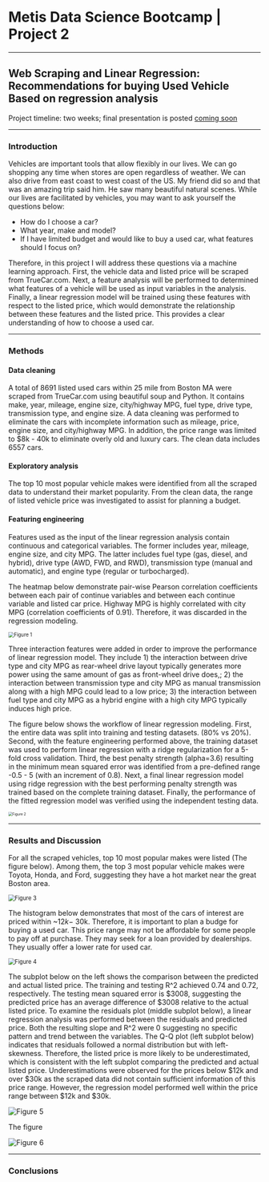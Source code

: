 # Metis Data Science Bootcamp | Project 2

---

## Web Scraping and Linear Regression: Recommendations for buying Used Vehicle Based on regression analysis 

Project timeline: two weeks; final presentation is posted [coming soon]()

---

### Introduction

Vehicles are important tools that allow flexibly in our lives. We can go shopping any time when stores are  open regardless of weather. We can also drive from east coast to west coast of the US. My friend did so and that was an amazing trip said him. He saw many beautiful natural scenes. While our lives are facilitated by vehicles, you may want to ask yourself the questions below:

- How do I choose a car? 
- What year, make and model?
- If I have limited budget and would like  to buy a used car, what features should I focus on?

Therefore, in this project I will address these questions via a machine learning approach. First, the vehicle data and listed price will be scraped from TrueCar.com. Next, a feature analysis will be performed to determined what features of a vehicle will be used as input variables in the analysis. Finally, a linear regression model will be trained using these features with respect to the listed price, which would demonstrate the relationship between these features and the listed price. This provides a clear understanding of how to choose a used car.  

---

### Methods

#### Data cleaning

A total of 8691 listed used cars within 25 mile from Boston MA were scraped from TrueCar.com using beautiful soup and Python. It contains make, year, mileage, engine size, city/highway MPG, fuel  type, drive type, transmission type, and engine size. A data cleaning was performed to eliminate the cars with incomplete information such as mileage, price, engine size, and city/highway MPG. In addition, the price range was limited to $8k - 40k to eliminate overly old and luxury cars. The clean data includes 6557 cars. 

#### Exploratory analysis

 The top 10 most popular vehicle makes were identified from all the scraped data to understand their market popularity. From the clean data, the range of listed vehicle price was investigated to assist for planning a budget.

#### Featuring engineering

Features used as the input of the linear regression analysis contain continuous and categorical variables. The former includes year, mileage, engine size, and city MPG. The latter includes fuel type (gas, diesel, and hybrid), drive type (AWD, FWD, and RWD), transmission type (manual and automatic), and engine type (regular or turbocharged). 

The heatmap below demonstrate pair-wise Pearson correlation coefficients between each pair of continue variables and between each continue variable and listed car price. Highway MPG is highly correlated with city MPG (correlation coefficients of 0.91). Therefore, it was discarded in the regression modeling. 



<img src="https://github.com/weizhao-BME/metis-project2/blob/main/figures/corrcoef.svg" alt="Figure 1" style="zoom:70%;" />

Three interaction features were added in order to improve the performance of linear regression model. They include 1) the interaction between drive type and city MPG as rear-wheel drive layout typically generates more power using the same amount of gas as front-wheel drive does,; 2) the interaction between transmission type and city MPG as manual transmission along with a high MPG could lead to a low price; 3) the interaction between fuel type and city MPG as a hybrid engine with a high city MPG typically induces high price. 

The figure below shows the workflow of linear regression modeling. First, the entire data was split into training and testing datasets. (80% vs 20%). Second, with the feature engineering performed above, the training dataset was used to perform linear regression with a ridge regularization for a 5-fold cross validation. Third, the best penalty strength (alpha=3.6) resulting in the minimum mean squared error was identified from a pre-defined range -0.5 - 5 (with an increment of 0.8). Next, a final linear regression model using ridge regression with the best performing penalty strength was trained based on the complete training dataset. Finally, the performance of the fitted regression model was verified using the independent testing data. 



<img src="https://github.com/weizhao-BME/metis-project2/blob/main/figures/lin_reg_workflow.png" alt="Figure 2" style="zoom: 50%;" />



---

### Results and Discussion

For all the scraped vehicles, top 10 most popular makes were listed (The figure below). Among them, the top 3 most popular vehicle makes were Toyota, Honda, and Ford, suggesting they have a hot market near the great Boston area. 



<img src="https://github.com/weizhao-BME/metis-project2/blob/main/figures/top10_makes_color_coded.svg" alt="Figure 3" style="zoom:80%;" />

The histogram below demonstrates that most of the cars of interest are priced within ~$12k - ~$30k. Therefore, it is important to plan a budge for buying a used car. This price range may not be affordable for some people to pay off at purchase. They may seek for a loan provided by dealerships. They usually offer a lower rate for used car. 



<img src="https://github.com/weizhao-BME/metis-project2/blob/main/figures/hist_listed_price_edited.png" alt="Figure 4" style="zoom:80%;" />



The subplot below on the left shows the comparison between the predicted and actual listed price. The training and testing R^2 achieved 0.74 and 0.72, respectively. The testing mean squared error is $3008, suggesting the predicted price has an average difference of $3008 relative to the actual listed price. To examine the residuals plot (middle subplot below), a linear regression analysis was performed between the residuals and predicted price. Both the resulting slope and R^2 were 0 suggesting no specific pattern and trend between the variables. The Q-Q plot (left subplot below) indicates that residuals followed a normal distribution but with left-skewness. Therefore, the listed price is more likely to be underestimated, which is consistent with the left subplot comparing the predicted and actual listed price. Underestimations were observed for the prices below $12k and over $30k as the scraped data did not contain sufficient information of this price range. However, the regression model performed well within the price range between $12k and $30k. 



![Figure 5](https://github.com/weizhao-BME/metis-project2/blob/main/figures/results_inspection.svg)



The figure 



![Figure 6](https://github.com/weizhao-BME/metis-project2/blob/main/figures/lm_coef.svg)



---

### Conclusions















